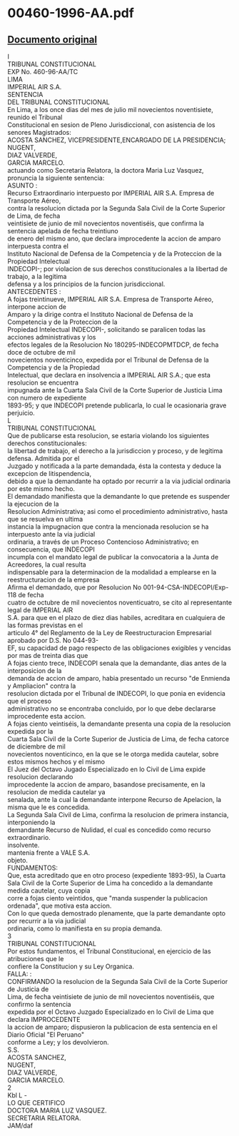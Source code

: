 
00460-1996-AA.pdf
=================
  
[Documento original](https://tc.gob.pe/jurisprudencia/1997/00460-1996-AA.pdf)  
---  
I  
TRIBUNAL CONSTITUCIONAL  
EXP No. 460-96-AA/TC  
LIMA  
IMPERIAL AIR S.A.  
SENTENCIA  
DEL TRIBUNAL CONSTITUCIONAL  
En Lima, a los once dias del mes de julio mil novecientos noventisiete, reunido el Tribunal  
Constitucional en sesion de Pleno Jurisdiccional, con asistencia de los senores Magistrados:  
ACOSTA SANCHEZ, VICEPRESIDENTE,ENCARGADO DE LA PRESIDENCIA;  
NUGENT,  
DIAZ VALVERDE,  
GARCIA MARCELO.  
actuando como Secretaria Relatora, la doctora Maria Luz Vasquez, pronuncia la siguiente sentencia:  
ASUNTO :  
Recurso Extraordinario interpuesto por IMPERIAL AIR S.A. Empresa de Transporte Aéreo,  
contra la resolucion dictada por la Segunda Sala Civil de la Corte Superior de Lima, de fecha  
veintisiete de junio de mil novecientos noventiséis, que confirma la sentencia apelada de fecha treintiuno  
de enero del mismo ano, que declara improcedente la accion de amparo interpuesta contra el  
Instituto Nacional de Defensa de la Competencia y de la Proteccion de la Propiedad Intelectual  
INDECOPI-; por violacion de sus derechos constitucionales a la libertad de trabajo, a la legitima  
defensa y a los principios de la funcion jurisdiccional.  
ANTECEDENTES :  
A fojas treintinueve, IMPERIAL AIR S.A. Empresa de Transporte Aéreo, interpone accion de  
Amparo y la dirige contra el Instituto Nacional de Defensa de la Competencia y de la Proteccion de la  
Propiedad Intelectual INDECOPI-, solicitando se paralicen todas las acciones administrativas y los  
efectos legales de la Resolucion No 180295-INDECOPMTDCP, de fecha doce de octubre de mil  
novecientos noventicinco, expedida por el Tribunal de Defensa de la Competencia y de la Propiedad  
Intelectual, que declara en insolvencia a IMPERIAL AIR S.A.; que esta resolucion se encuentra  
impugnada ante la Cuarta Sala Civil de la Corte Superior de Justicia Lima con numero de expediente  
1893-95; y que INDECOPI pretende publicarla, lo cual le ocasionaria grave perjuicio.  
L  
TRIBUNAL CONSTITUCIONAL  
Que de publicarse esta resolucion, se estaria violando los siguientes derechos constitucionales:  
la libertad de trabajo, el derecho a la jurisdiccion y proceso, y de legitima defensa. Admitida por el  
Juzgado y notificada a la parte demandada, ésta la contesta y deduce la excepcion de litispendencia,  
debido a que la demandante ha optado por recurrir a la via judicial ordinaria por este mismo hecho.  
El demandado manifiesta que la demandante lo que pretende es suspender la ejecucion de la  
Resolucion Administrativa; asi como el procedimiento administrativo, hasta que se resuelva en ultima  
instancia la impugnacion que contra la mencionada resolucion se ha interpuesto ante la via judicial  
ordinaria, a través de un Proceso Contencioso Administrativo; en consecuencia, que INDECOPI  
incumpla con el mandato legal de publicar la convocatoria a la Junta de Acreedores, la cual resulta  
indispensable para la determinacion de la modalidad a emplearse en la reestructuracion de la empresa  
Afirma el demandado, que por Resolucion No 001-94-CSA-INDECOPI/Exp-118 de fecha  
cuatro de octubre de mil novecientos noventicuatro, se cito al representante legal de IMPERIAL AIR  
S.A. para que en el plazo de diez dias habiles, acreditara en cualquiera de las formas previstas en el  
articulo 4° del Reglamento de la Ley de Reestructuracion Empresarial aprobado por D.S. No 044-93-  
EF, su capacidad de pago respecto de las obligaciones exigibles y vencidas por mas de treinta dias que  
A fojas ciento trece, INDECOPI senala que la demandante, dias antes de la interposicion de la  
demanda de accion de amparo, habia presentado un recurso "de Enmienda y Ampliacion" contra la  
resolucion dictada por el Tribunal de INDECOPI, lo que ponia en evidencia que el proceso  
administrativo no se encontraba concluido, por lo que debe declararse improcedente esta accion.  
A fojas ciento veintiséis, la demandante presenta una copia de la resolucion expedida por la  
Cuarta Sala Civil de la Corte Superior de Justicia de Lima, de fecha catorce de diciembre de mil  
novecientos noventicinco, en la que se le otorga medida cautelar, sobre estos mismos hechos y el mismo  
El Juez del Octavo Jugado Especializado en lo Civil de Lima expide resolucion declarando  
improcedente la accion de amparo, basandose precisamente, en la resolucion de medida cautelar ya  
senalada, ante la cual la demandante interpone Recurso de Apelacion, la misma que le es concedida.  
La Segunda Sala Civil de Lima, confirma la resolucion de primera instancia, interponiendo la  
demandante Recurso de Nulidad, el cual es concedido como recurso extraordinario.  
insolvente.  
mantenia frente a VALE S.A.  
objeto.  
FUNDAMENTOS:  
Que, esta acreditado que en otro proceso (expediente 1893-95), la Cuarta  
Sala Civil de la Corte Superior de Lima ha concedido a la demandante medida cautelar, cuya copia  
corre a fojas ciento veintidos, que "manda suspender la publicacion ordenada", que motiva esta accion.  
Con lo que queda demostrado plenamente, que la parte demandante opto por recurrir a la via judicial  
ordinaria, como lo manifiesta en su propia demanda.  
3  
TRIBUNAL CONSTITUCIONAL  
Por estos fundamentos, el Tribunal Constitucional, en ejercicio de las atribuciones que le  
confiere la Constitucion y su Ley Organica.  
FALLA: :  
CONFIRMANDO la resolucion de la Segunda Sala Civil de la Corte Superior de Justicia de  
Lima, de fecha veintisiete de junio de mil novecientos noventiséis, que confirmo la sentencia  
expedida por el Octavo Juzgado Especializado en lo Civil de Lima que declara IMPROCEDENTE  
la accion de amparo; dispusieron la publicacion de esta sentencia en el Diario Oficial "El Peruano"  
conforme a Ley; y los devolvieron.  
S.S.  
ACOSTA SANCHEZ,  
NUGENT,  
DIAZ VALVERDE,  
GARCIA MARCELO.  
2  
Kbl L -  
LO QUE CERTIFICO  
DOCTORA MARIA LUZ VASQUEZ.  
SECRETARIA RELATORA.  
JAM/daf